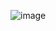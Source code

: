 ![image](https://github.com/ezestom/-React_con_Midu/assets/100095709/ad527119-77fa-4b37-a2bd-e0e8719b2e20)
